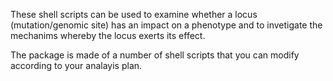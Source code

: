 These shell scripts can be used to examine whether a locus (mutation/genomic site) has an impact on a phenotype and to invetigate the mechanims whereby the locus exerts its effect.

The package is made of a number of shell scripts that you can modify according to your analayis plan.
